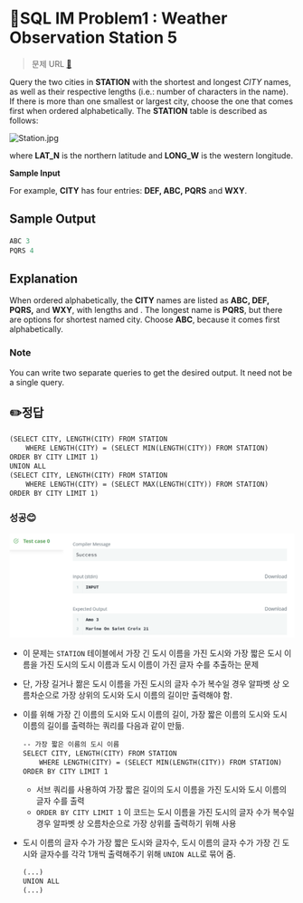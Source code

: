 # 📝SQL IM Problem1 : Weather Observation Station 5

> 문제 URL [🔗](https://www.hackerrank.com/challenges/weather-observation-station-5/problem?isFullScreen=true)

Query the two cities in **STATION** with the shortest and longest *CITY* names, as well as their respective lengths (i.e.: number of characters in the name). If there is more than one smallest or largest city, choose the one that comes first when ordered alphabetically.
The **STATION** table is described as follows:

![Station.jpg](https://s3.amazonaws.com/hr-challenge-images/9336/1449345840-5f0a551030-Station.jpg)

where **LAT_N** is the northern latitude and **LONG_W** is the western longitude.

**Sample Input**

For example, **CITY** has four entries: **DEF, ABC, PQRS** and **WXY**.

## Sample Output

```sql
ABC 3
PQRS 4
```

## Explanation

When ordered alphabetically, the **CITY** names are listed as **ABC, DEF, PQRS,** and **WXY**, with lengths and . The longest name is **PQRS**, but there are options for shortest named city. Choose **ABC**, because it comes first alphabetically.

### **Note**
You can write two separate queries to get the desired output. It need not be a single query.

## ✏️정답

```mysql
(SELECT CITY, LENGTH(CITY) FROM STATION
    WHERE LENGTH(CITY) = (SELECT MIN(LENGTH(CITY)) FROM STATION)
ORDER BY CITY LIMIT 1)
UNION ALL
(SELECT CITY, LENGTH(CITY) FROM STATION
    WHERE LENGTH(CITY) = (SELECT MAX(LENGTH(CITY)) FROM STATION)
ORDER BY CITY LIMIT 1)
```

### 성공😊

![image-20221125162253444](images/image-20221125162253444.png)

* 이 문제는 `STATION` 테이블에서 가장 긴 도시 이름을 가진 도시와 가장 짧은 도시 이름을 가진 도시의 도시 이름과 도시 이름이 가진 글자 수를 추출하는 문제

* 단, 가장 길거나 짦은 도시 이름을 가진 도시의 글자 수가 복수일 경우 알파벳 상 오름차순으로 가장 상위의 도시와 도시 이름의 길이만 출력해야 함.

* 이를 위해 가장 긴 이름의 도시와 도시 이름의 길이, 가장 짧은 이름의 도시와 도시 이름의 길이를 출력하는 쿼리를 다음과 같이 만듦.

  ```mysql
  -- 가장 짧은 이름의 도시 이름
  SELECT CITY, LENGTH(CITY) FROM STATION
      WHERE LENGTH(CITY) = (SELECT MIN(LENGTH(CITY)) FROM STATION)
  ORDER BY CITY LIMIT 1
  ```

  * 서브 쿼리를 사용하여 가장 짧은 길이의 도시 이름을 가진 도시와 도시 이름의 글자 수를 출력
  * `ORDER BY CITY LIMIT 1` 이 코드는 도시 이름을 가진 도시의 글자 수가 복수일 경우 알파벳 상 오름차순으로 가장 상위를 출력하기 위해 사용

* 도시 이름의 글자 수가 가장 짧은 도시와 글자수, 도시 이름의 글자 수가 가장 긴 도시와 글자수를 각각 1개씩 출력해주기 위해 `UNION ALL`로 묶어 줌.

  ```mysql
  (...)
  UNION ALL
  (...)
  ```

  